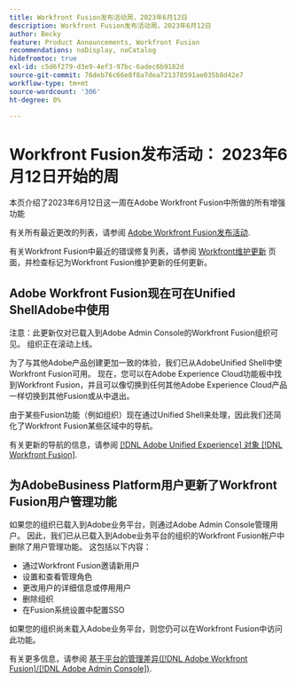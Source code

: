 ```yaml
---
title: Workfront Fusion发布活动周，2023年6月12日
description: Workfront Fusion发布活动周，2023年6月12日
author: Becky
feature: Product Announcements, Workfront Fusion
recommendations: noDisplay, noCatalog
hidefromtoc: true
exl-id: c5d6f279-d3e9-4ef3-97bc-6adec6b9182d
source-git-commit: 76deb76c66e8f8a7dea721378591ae035b8d42e7
workflow-type: tm+mt
source-wordcount: '306'
ht-degree: 0%

---
```


# Workfront Fusion发布活动： 2023年6月12日开始的周

本页介绍了2023年6月12日这一周在Adobe Workfront Fusion中所做的所有增强功能

有关所有最近更改的列表，请参阅 [Adobe Workfront Fusion发布活动](../../../product-announcements/product-releases/fusion-release-activity/fusion-release-activity.md).

有关Workfront Fusion中最近的错误修复列表，请参阅 [Workfront维护更新](https://experienceleague.adobe.com/docs/workfront-known-issues/releases/current-updates.html) 页面，并检查标记为Workfront Fusion维护更新的任何更新。

## Adobe Workfront Fusion现在可在Unified ShellAdobe中使用

注意：此更新仅对已载入到Adobe Admin Console的Workfront Fusion组织可见。 组织正在滚动上线。

为了与其他Adobe产品创建更加一致的体验，我们已从AdobeUnified Shell中使Workfront Fusion可用。 现在，您可以在Adobe Experience Cloud功能板中找到Workfront Fusion，并且可以像切换到任何其他Adobe Experience Cloud产品一样切换到其他Fusion或从中退出。

由于某些Fusion功能（例如组织）现在通过Unified Shell来处理，因此我们还简化了Workfront Fusion某些区域中的导航。

有关更新的导航的信息，请参阅 [[!DNL Adobe Unified Experience] 对象 [!DNL Workfront Fusion]](/help/quicksilver/workfront-fusion/fusion-in-admin-console/fusion-unified-experience.md).

## 为AdobeBusiness Platform用户更新了Workfront Fusion用户管理功能

如果您的组织已载入到Adobe业务平台，则通过Adobe Admin Console管理用户。 因此，我们已从已载入到Adobe业务平台的组织的Workfront Fusion帐户中删除了用户管理功能。 这包括以下内容：

* 通过Workfront Fusion邀请新用户
* 设置和查看管理角色
* 更改用户的详细信息或停用用户
* 删除组织
* 在Fusion系统设置中配置SSO

如果您的组织尚未载入Adobe业务平台，则您仍可以在Workfront Fusion中访问此功能。

有关更多信息，请参阅 [基于平台的管理差异([!DNL Adobe Workfront Fusion]/[!DNL Adobe Admin Console])](/help/quicksilver/workfront-fusion/fusion-in-admin-console/fusion-adobe-admin-console.md).
